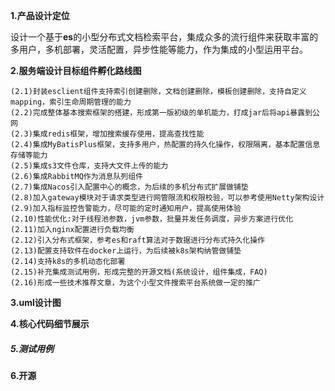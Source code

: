 **1.产品设计定位**

设计一个基于**es**的小型分布式文档检索平台，集成众多的流行组件来获取丰富的多用户，多机部署，灵活配置，异步性能等能力，作为集成的小型运用平台。

**2.服务端设计目标组件孵化路线图**

```shell
(2.1)封装esclient组件支持索引创建删除，文档创建删除，模板创建删除，支持自定义mapping，索引生命周期管理的能力
(2.2)完成整体基本搜索框架的搭建，形成第一版初级的单机能力，打成jar后将api暴露到公网
(2.3)集成redis框架，增加搜索缓存使用，提高查找性能
(2.4)集成MyBatisPlus框架，支持多用户，热配置的持久化操作，权限隔离，基本配置信息存储等能力
(2.5)集成s3文件仓库，支持大文件上传的能力
(2.6)集成RabbitMQ作为消息队列组件
(2.7)集成Nacos引入配置中心的概念，为后续的多机分布式扩展做铺垫
(2.8)加入gateway模块对于请求类型进行网管限流和权限校验，可以参考使用Netty架构设计
(2.9)加入指标监控告警能力，尽可能的定时通知用户，提高使用体验
(2.10)性能优化:对于线程池参数，jvm参数，批量并发任务调度，异步方案进行优化
(2.11)加入nginx配置进行负载均衡
(2.12)引入分布式框架，参考es和raft算法对于数据进行分布式持久化操作
(2.13)配置支持软件在docker上运行，为后续被k8s架构纳管做铺垫
(2.14)支持k8s的多机动态化部署
(2.15)补充集成测试用例，形成完整的开源文档(系统设计，组件集成，FAQ)
(2.16)形成一些技术推荐文章，为这个小型文件搜索平台系统做一定的推广
```

**3.uml设计图**

**4.核心代码细节展示**

##### 5.测试用例

**6.开源**


